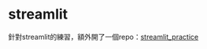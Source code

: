 # streamlit

針對streamlit的練習，額外開了一個repo：[streamlit_practice](https://github.com/Keycatowo/Streamlit-30days-learning)

